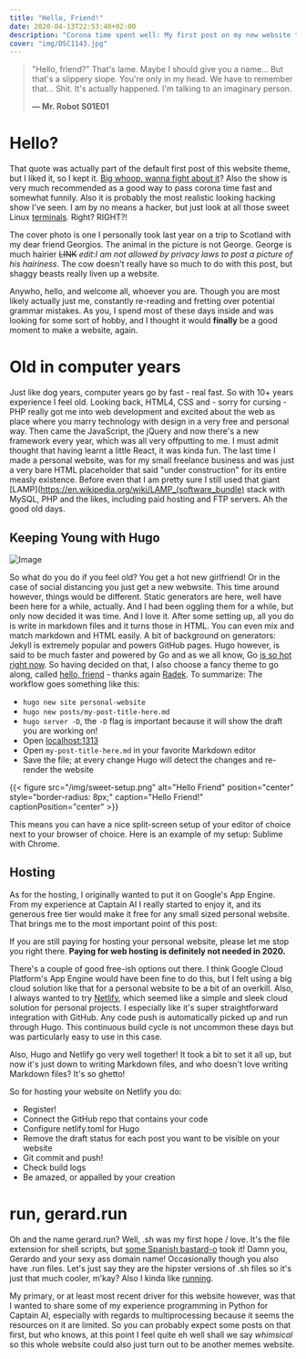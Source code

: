 ```yaml
---
title: "Hello, Friend!"
date: 2020-04-13T22:53:40+02:00
description: "Corona time spent well: My first post on my new website to date"
cover: "img/DSC1143.jpg" 
---
```


> "Hello, friend?" That's lame.
> Maybe I should give you a name...
> But that's a slippery slope.
> You're only in my head.
> We have to remember that...
> Shit.
> It's actually happened.
> I'm talking to an imaginary person.
>
> **— Mr. Robot S01E01**

# Hello?
That quote was actually part of the default first post of this website theme, but I liked it, so I kept it. [Big whoop, wanna fight about it](https://www.youtube.com/watch?v=30GD25un0XQ)? Also the show is very much recommended as a good way to pass corona time fast and somewhat funnily. Also it is probably the most realistic looking hacking show I've seen. I am by no means a hacker, but just look at all those sweet Linux [terminals](https://www.youtube.com/watch?v=PGjLhOhMLXc). Right? RIGHT?! 

The cover photo is one I personally took last year on a trip to Scotland with my dear friend Georgios. The animal in the picture is not George. George is much hairier ~~LINK~~ *edit:I am not allowed by privacy laws to post a picture of his hairiness*. The cow doesn't really have so much to do with this post, but shaggy beasts really liven up a website.

Anywho, hello, and welcome all, whoever you are. Though you are most likely actually just me, constantly re-reading and fretting over potential grammar mistakes. As you, I spend most of these days inside and was looking for some sort of hobby, and I thought it would **finally** be a good moment to make a website, again.

# Old in computer years
Just like dog years, computer years go by fast - real fast. So with 10+ years experience I feel old. Looking back, HTML4, CSS and - sorry for cursing - PHP really got me into web development and excited about the web as place where you marry technology with design in a very free and personal way. Then came the JavaScript, the jQuery and now there's a new framework every year, which was all very offputting to me. I must admit thought that having learnt a little React, it was kinda fun. The last time I made a personal website, was for my small freelance business and was just a very bare HTML placeholder that said "under construction" for its entire measly existence. Before even that I am pretty sure I still used that giant [LAMP](https://en.wikipedia.org/wiki/LAMP_(software_bundle) stack with MySQL, PHP and the likes, including paid hosting and FTP servers. Ah the good old days.

## Keeping Young with Hugo

![Image](https://d33wubrfki0l68.cloudfront.net/c38c7334cc3f23585738e40334284fddcaf03d5e/2e17c/images/hugo-logo-wide.svg)

So what do you do if you feel old? You get a hot new girlfriend! Or in the case of social distancing you just get a new webwsite. This time around however, things would be different. Static generators are here, well have been here for a while, actually. And I had been oggling them for a while, but only now decided it was time. And I love it. After some setting up, all you do is write in markdown files and it turns those in HTML. You can even mix and match markdown and HTML easily. A bit of background on generators: Jekyll is extremely popular and powers GitHub pages. Hugo however, is said to be much faster and powered by Go and as we all know, Go [is so hot right now](https://youtu.be/Jhc6CRgwkqg?t=7). So having decided on that, I also choose a fancy theme to go along, called [hello, friend](https://github.com/panr/hugo-theme-hello-friend) - thanks again [Radek](https://twitter.com/panr). To summarize: The workflow goes something like this:

* `hugo new site personal-website`
* `hugo new posts/my-post-title-here.md`
* `hugo server -D`, the `-D` flag is important because it will show the draft you are working on!
* Open [localhost:1313](localhost:1313)
* Open `my-post-title-here.md` in your favorite Markdown editor
* Save the file; at every change Hugo will detect the changes and re-render the website

{{< figure src="/img/sweet-setup.png" alt="Hello Friend" position="center" style="border-radius: 8px;" caption="Hello Friend!" captionPosition="center" >}}

This means you can have a nice split-screen setup of your editor of choice next to your browser of choice. Here is an example of my setup: Sublime with Chrome.

## Hosting
As for the hosting, I originally wanted to put it on Google's App Engine. From my experience at Captain AI I really started to enjoy it, and its generous free tier would make it free for any small sized personal website. That brings me to the most important point of this post:

If you are still paying for hosting your personal website, please let me stop you right there. **Paying for web hosting is definitely not needed in 2020.**

There's a couple of good free-ish options out there. I think Google Cloud Platform's App Engine would have been fine to do this, but I felt using a big cloud solution like that for a personal website to be a bit of an overkill. Also, I always wanted to try [Netlify](https://netlify.com/), which seemed like a simple and sleek cloud solution for personal projects. I especially like it's super straightforward integration with GitHub. Any code push is automatically picked up and run through Hugo. This continuous build cycle is not uncommon these days but was particularly easy to use in this case.

Also, Hugo and Netlify go very well together! It took a bit to set it all up, but now it's just down to writing Markdown files, and who doesn't love writing Markdown files? It's so ghetto!

So for hosting your website on Netlify you do:

* Register!
* Connect the GitHub repo that contains your code
* Configure netlify.toml for Hugo
* Remove the draft status for each post you want to be visible on your website
* Git commit and push!
* Check build logs
* Be amazed, or appalled by your creation

# run, gerard.run
Oh and the name gerard.run? Well, .sh was my first hope / love. It's the file extension for shell scripts, but [some Spanish bastard-o](https://gerard.sh/about) took it! Damn you, Gerardo and your sexy ass domain name! Occasionally though you also have .run files. Let's just say they are the hipster versions of .sh files so it's just that much cooler, m'kay? Also I kinda like [running](https://www.strava.com/athletes/23067266).

My primary, or at least most recent driver for this website however, was that I wanted to share some of my experience programming in Python for Captain AI, especially with regards to multiprocessing because it seems the resources on it are limited. So you can probably expect some posts on that first, but who knows, at this point I feel quite eh well shall we say *whimsical* so this whole website could also just turn out to be another memes website.

